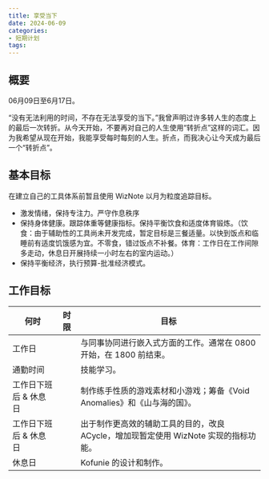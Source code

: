 ```yaml
---
title: 享受当下
date: 2024-06-09
categories:
- 短期计划
tags:
---
```


## 概要

06月09日至6月17日。

“没有无法利用的时间，不存在无法享受的当下。”我曾声明过许多转人生的态度上的最后一次转折。从今天开始，不要再对自己的人生使用“转折点”这样的词汇。因为我希望从现在开始，我能享受每时每刻的人生。折点，而我决心让今天成为最后一个“转折点”。

## 基本目标

在建立自己的工具体系前暂且使用 WizNote 以月为粒度追踪目标。

- 激发情绪，保持专注力。严守作息秩序
- 保持身体健康。跟踪体重等健康指标。保持平衡饮食和适度体育锻炼。（饮食：由于辅助性的工具尚未开发完成，暂定目标是三餐适量。以快到饭点和临睡前有适度饥饿感为宜。不零食，错过饭点不补餐。体育：工作日在工作间隙多走动，休息日开展持续一小时左右的室内运动。）
- 保持平衡经济，执行预算-批准经济模式。

## 工作目标

| 何时 | 时限 | 目标 |
| --- | --- | --- |
| 工作日 | | 与同事协同进行嵌入式方面的工作。通常在 0800 开始，在 1800 前结束。|
| 通勤时间 | | 技能学习。 |
| 工作日下班后 & 休息日 | | 制作练手性质的游戏素材和小游戏；筹备《Void Anomalies》和《山与海的国》。|
| 工作日下班后 & 休息日 | | 出于制作更高效的辅助工具的目的，改良 ACycle，增加现暂定使用 WizNote 实现的指标功能。|
| 休息日| | Kofunie 的设计和制作。 |
